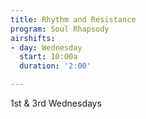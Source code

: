 ```yaml
---
title: Rhythm and Resistance
program: Soul Rhapsody
airshifts:
- day: Wednesday
  start: 10:00a
  duration: '2:00'

---
```

1st & 3rd Wednesdays
